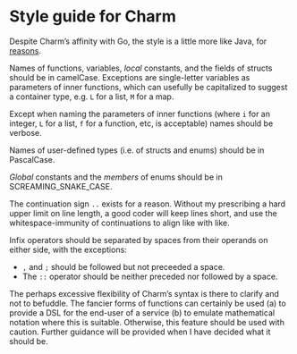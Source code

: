 # Style guide for Charm

Despite Charm’s affinity with Go, the style is a little more like Java, for [reasons](https://github.com/tim-hardcastle/Charm/blob/main/docs/the-whys-of-charm.md#ok-then-why-isnt-it-more-like-go).

Names of functions, variables, *local* constants, and the fields of structs should be in camelCase. Exceptions are single-letter variables as parameters of inner functions, which can usefully be capitalized to suggest a container type, e.g. `L` for a list, `M` for a map.

Except when naming the parameters of inner functions (where `i` for an integer, `L` for a list, `f`	 for a function, etc, is acceptable) names should be verbose.

Names of user-defined types (i.e. of structs and enums) should be in PascalCase.

*Global* constants and the *members* of enums should be in SCREAMING_SNAKE_CASE.

The continuation sign `..` exists for a reason. Without my prescribing a hard upper limit on line length, a good coder will keep lines short, and use the whitespace-immunity of continuations to align like with like.

Infix operators should be separated by spaces from their operands on either side, with the exceptions:
* `,` and `;` should be followed but not preceeded a space.
* The `::` operator should be neither preceded nor followed by a space.

The perhaps excessive flexibility of Charm’s syntax is there to clarify and not to befuddle. The fancier forms of functions can certainly be used (a) to provide a DSL for the end-user of a service (b) to emulate mathematical notation where this is suitable. Otherwise, this feature should be used with caution. Further guidance will be provided when I have decided what it should be.
